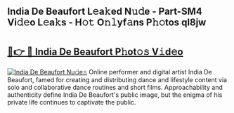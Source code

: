 ## India De Beaufort L𝚎a𝚔ed N𝚞𝚍e - Part-SM4 Vi𝚍𝚎o L𝚎a𝚔s - H𝚘𝚝 O𝚗𝚕yf𝚊ns P𝚑𝚘tos ql8jw

# <h2><a href="http://kf0zdg1.oniu.top/?m=India+De+Beaufort">🔗👉 🔴 India De Beaufort P𝚑ot𝚘𝚜 V𝚒d𝚎o</a></h2>

[![India De Beaufort Nu𝚍e𝚜](https://i.imgur.com/0qMVB7G.gif)](http://kf0zdg1.oniu.top/?m=India+De+Beaufort)
Online performer and digital artist India De Beaufort, famed for creating and distributing dance and lifestyle content via solo and collaborative dance routines and short films. Approachability and authenticity define India De Beaufort's public image, but the enigma of his private life continues to captivate the public.  
